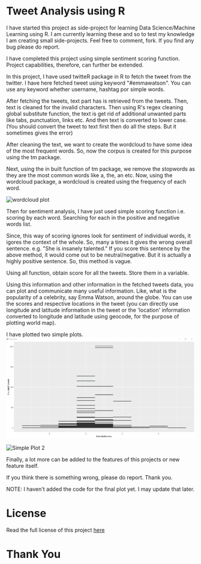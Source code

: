 # Tweet Analysis using R
I have started this project as side-project for learning Data Science/Machine Learning using R. I am currently learning these and so to test my knowledge I am creating small side-projects. Feel free to comment, fork. If you find any bug please do report.

I have completed this project using simple sentiment scoring function. Project capabilities, therefore, can further be extended.

In this project, I have used twitteR package in R to fetch the tweet from the twitter. I have here fetched tweet using keyword "#emmawatson". You can use any keyword whether username, hashtag por simple words.

After fetching the tweets, text part has is retrieved from the tweets. Then, text is cleaned for the invalid characters. Then using R's regex cleaning global substitute function, the text is get rid of additional unwanted parts like tabs, punctuation, links etc. And then text is converted to lower case. (You should convert the tweet to text first then do all the steps. But it sometimes gives the error)

After cleaning the text, we want to create the wordcloud to have some idea of the most frequent words. So, now the corpus is created for this purpose using the tm package.

Next, using the in built function of tm package, we remove the stopwords as they are the most common words like a, the, an etc.
Now, using the wordcloud package, a wordcloud is created using the frequency of each word.

![wordcloud plot](https:/github.com/VivekYadavOfficial/tweetanalysisinR/raw/master/wordclou.PNG)

Then for sentiment analysis, I have just used simple scoring function i.e. scoring by each word. Searching for each in the positive and negative words list.

Since, this way of scoring ignores look for sentiment of individual words, it igores the context of the whole. So, many a times it gives the wrong overall sentence. e.g. "She is insanely talented." If you score this sentence by the above method, it would come out to be neutral/negative. But it is actually a highly positive sentence. So, this method is vague.

Using all function, obtain score for all the tweets. Store them in a variable.

Using this information and other information in the fetched tweets data, you can plot and communicate many useful information. Like, what is the popularity of a celebrity, say Emma Watson, around the globe. You can use the scores and respective locations in the tweet (you can directly use longitude and latitude information in the tweet or the 'location' information converted to longitude and latitude using geocode, for the purpose of plotting world map).

I have plotted two simple plots.
![Simple Plot 1](https://github.com/VivekYadavOfficial/tweetanalysisinR/raw/master/plot1.png)

![Simple Plot 2](https:/github.com/VivekYadavOfficial/tweetanalysisinR/raw/master/plot.png)

Finally, a lot more can be added to the features of this projects or new feature itself.

If you think there is something wrong, please do report. Thank you.

NOTE: I haven't added the code for the final plot yet. I may update that later.

# License
Read the full license of this project [here](https://github.com/VivekYadavOfficial/tweetanalysisinR/blob/master/LICENSE)

# Thank You
